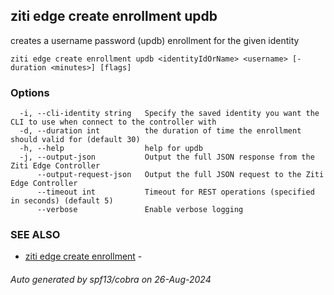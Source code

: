 ## ziti edge create enrollment updb

creates a username password (updb) enrollment for the given identity

```
ziti edge create enrollment updb <identityIdOrName> <username> [-duration <minutes>] [flags]
```

### Options

```
  -i, --cli-identity string   Specify the saved identity you want the CLI to use when connect to the controller with
  -d, --duration int          the duration of time the enrollment should valid for (default 30)
  -h, --help                  help for updb
  -j, --output-json           Output the full JSON response from the Ziti Edge Controller
      --output-request-json   Output the full JSON request to the Ziti Edge Controller
      --timeout int           Timeout for REST operations (specified in seconds) (default 5)
      --verbose               Enable verbose logging
```

### SEE ALSO

* [ziti edge create enrollment](../enrollment.md)	 - 

###### Auto generated by spf13/cobra on 26-Aug-2024
